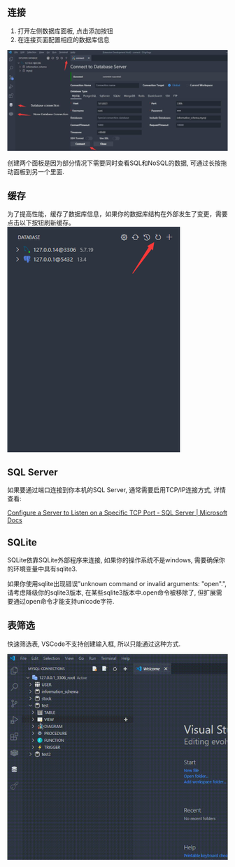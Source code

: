 ## 连接

1. 打开左侧数据库面板, 点击添加按钮
2. 在连接页面配置相应的数据库信息

![connection](../images/connection.jpg)

创建两个面板是因为部分情况下需要同时查看SQL和NoSQL的数据, 可通过长按拖动面板到另一个里面.

## 缓存

为了提高性能，缓存了数据库信息，如果你的数据库结构在外部发生了变更，需要点击以下按钮刷新缓存。
![](../images/1638342622208.png)

## SQL Server

如果要通过端口连接到你本机的SQL Server, 通常需要启用TCP/IP连接方式, 详情查看:

[Configure a Server to Listen on a Specific TCP Port - SQL Server | Microsoft Docs](https://docs.microsoft.com/en-us/sql/database-engine/configure-windows/configure-a-server-to-listen-on-a-specific-tcp-port?view=sql-server-ver15#SSMSProcedure)

## SQLite

SQLite依靠SQLite外部程序来连接, 如果你的操作系统不是windows, 需要确保你的环境变量中具有sqlite3.

如果你使用sqlite出现错误"unknown command or invalid arguments: "open".", 请考虑降级你的sqlite3版本, 在某些sqlite3版本中.open命令被移除了, 但扩展需要通过open命令才能支持unicode字符.

## 表筛选

快速筛选表, VSCode不支持创建输入框, 所以只能通过这种方式.

![filter](../images/filter.gif)
